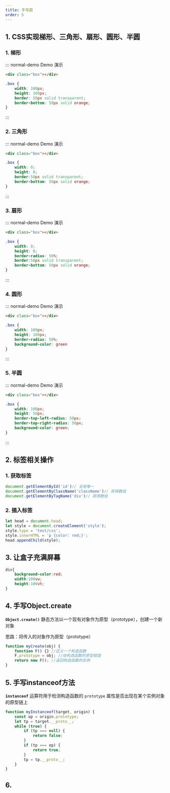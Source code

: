 ```yaml
---
title: 手写题
order: 5
---
```


## 1. CSS实现梯形、三角形、扇形、圆形、半圆

### 1. 梯形

::: normal-demo Demo 演示

```html
<div class="box"></div>
```

```css
.box {
    width: 100px;
    height: 100px;
    border: 50px solid transparent;
    border-bottom: 50px solid orange;
}
```

:::

### 2. 三角形

::: normal-demo Demo 演示

```html
<div class="box"></div>
```

```css
.box {
    width: 0;
    height: 0;
    border:50px solid transparent;
    border-bottom: 50px solid orange;
}
```

:::

### 3. 扇形

::: normal-demo Demo 演示

```html
<div class="box"></div>
```

```css
.box {
    width: 0;
    height: 0;
    border-radius: 50%;
    border:50px solid transparent;
    border-bottom: 50px solid orange;
}
```

:::

### 4. 圆形

::: normal-demo Demo 演示

```html
<div class="box"></div>
```

```css
.box {
    width: 100px;
	height: 100px;
	border-radius: 50%;
	background-color: green
}
```

:::

### 5. 半圆

::: normal-demo Demo 演示

```html
<div class="box"></div>
```

```css
.box {
    width: 100px;
    height: 50px;
    border-top-left-radius: 50px;
    border-top-right-radius: 50px;
    background-color: green;
}
```

:::

## 2. 标签相关操作

### 1. 获取标签

```js
document.getElementById('id')// 全局唯一
document.getElementByClassName('className')// 获得数组
document.getElementByTagName('div')// 获得数组
```

### 2. 插入标签

```js
let head = document.head;
let style = document.createElement('style');
style.type = 'text/css';
style.innerHTML = 'p {color: red;}';
head.appendChild(style);
```

## 3. 让盒子充满屏幕

```css
div{
    background-color:red;
    width:100vw;
    height:100vh;
}
```

## 4. 手写Object.create

**`Object.create()`** 静态方法以一个现有对象作为原型（prototype），创建一个新对象

思路：将传入的对象作为原型（prototype）

```js
function myCreate(obj) {
    function F() {} //定义一个构造函数
    F.prototype = obj; //给构造函数的原型赋值
    return new F(); //返回构造函数的实例
}
```

## 5. 手写instanceof方法

**`instanceof`** 运算符用于检测构造函数的 `prototype` 属性是否出现在某个实例对象的原型链上

```js
function myInstanceof(target, origin) {
    const op = origin.prototype;
    let tp = target.__proto__;
    while (true) {
        if (tp === null) {
            return false;
        }
        if (tp === op) {
            return true;
        }
        tp = tp.__proto__;
    }
}
```

## 6. 
